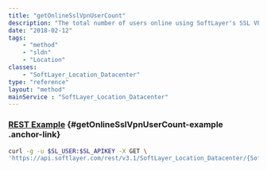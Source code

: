 ```yaml
---
title: "getOnlineSslVpnUserCount"
description: "The total number of users online using SoftLayer's SSL VPN service for a location."
date: "2018-02-12"
tags:
    - "method"
    - "sldn"
    - "Location"
classes:
    - "SoftLayer_Location_Datacenter"
type: "reference"
layout: "method"
mainService : "SoftLayer_Location_Datacenter"
---
```


### [REST Example](#getOnlineSslVpnUserCount-example) <a href="/article/rest/"><i class="fas fa-question"></i></a> {#getOnlineSslVpnUserCount-example .anchor-link} 
```bash
curl -g -u $SL_USER:$SL_APIKEY -X GET \
'https://api.softlayer.com/rest/v3.1/SoftLayer_Location_Datacenter/{SoftLayer_Location_DatacenterID}/getOnlineSslVpnUserCount'
```
